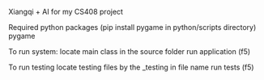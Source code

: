 Xiangqi + AI for my CS408 project

Required python packages (pip install pygame in python/scripts directory)
pygame

To run system:
locate main class in the source folder
run application (f5)

To run testing
locate testing files by the \_testing in file name
run tests (f5)
